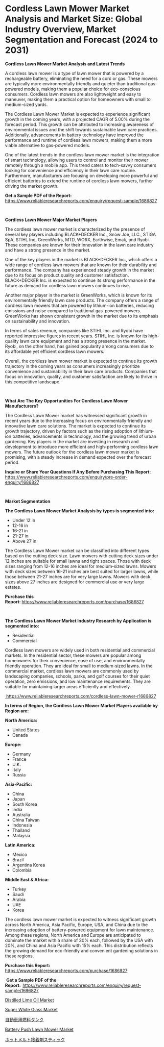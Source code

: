 <p><h1>Cordless Lawn Mower Market Analysis and Market Size: Global Industry Overview, Market Segmentation and Forecast (2024 to 2031)</h1></p><p><strong>Cordless Lawn Mower Market Analysis and Latest Trends</strong></p>
<p><p>A cordless lawn mower is a type of lawn mower that is powered by a rechargeable battery, eliminating the need for a cord or gas. These mowers are typically more environmentally friendly and quieter than traditional gas-powered models, making them a popular choice for eco-conscious consumers. Cordless lawn mowers are also lightweight and easy to maneuver, making them a practical option for homeowners with small to medium-sized yards.</p><p>The Cordless Lawn Mower Market is expected to experience significant growth in the coming years, with a projected CAGR of 5.00% during the forecast period. This growth can be attributed to increasing awareness of environmental issues and the shift towards sustainable lawn care practices. Additionally, advancements in battery technology have improved the performance and runtime of cordless lawn mowers, making them a more viable alternative to gas-powered models.</p><p>One of the latest trends in the cordless lawn mower market is the integration of smart technology, allowing users to control and monitor their mower remotely through a mobile app. This trend caters to tech-savvy consumers looking for convenience and efficiency in their lawn care routine. Furthermore, manufacturers are focusing on developing more powerful and efficient batteries to extend the runtime of cordless lawn mowers, further driving the market growth.</p></p>
<p><strong>Get a Sample PDF of the Report:&nbsp;</strong> <a href="https://www.reliableresearchreports.com/enquiry/request-sample/1686827">https://www.reliableresearchreports.com/enquiry/request-sample/1686827</a></p>
<p>&nbsp;</p>
<p><strong>Cordless Lawn Mower Major Market Players</strong></p>
<p><p>The cordless lawn mower market is characterized by the presence of several key players including BLACK+DECKER Inc., Snow Joe, LLC., STIGA SpA, STIHL Inc, GreenWorks, MTD, WORX, Earthwise, Emak, and Ryobi. These companies are known for their innovation in the lawn care industry and have a strong presence in the market.</p><p>One of the key players in the market is BLACK+DECKER Inc., which offers a wide range of cordless lawn mowers that are known for their durability and performance. The company has experienced steady growth in the market due to its focus on product quality and customer satisfaction. BLACK+DECKER Inc. is expected to continue its strong performance in the future as demand for cordless lawn mowers continues to rise.</p><p>Another major player in the market is GreenWorks, which is known for its environmentally friendly lawn care products. The company offers a range of cordless lawn mowers that are powered by lithium-ion batteries, reducing emissions and noise compared to traditional gas-powered mowers. GreenWorks has shown consistent growth in the market due to its emphasis on sustainability and innovation.</p><p>In terms of sales revenue, companies like STIHL Inc. and Ryobi have reported impressive figures in recent years. STIHL Inc. is known for its high-quality lawn care equipment and has a strong presence in the market. Ryobi, on the other hand, has gained popularity among consumers due to its affordable yet efficient cordless lawn mowers.</p><p>Overall, the cordless lawn mower market is expected to continue its growth trajectory in the coming years as consumers increasingly prioritize convenience and sustainability in their lawn care products. Companies that focus on innovation, quality, and customer satisfaction are likely to thrive in this competitive landscape.</p></p>
<p>&nbsp;</p>
<p><strong>What Are The Key Opportunities For Cordless Lawn Mower Manufacturers?</strong></p>
<p><p>The Cordless Lawn Mower market has witnessed significant growth in recent years due to the increasing focus on environmentally friendly and innovative lawn care solutions. The market is expected to continue its growth trajectory, driven by factors such as the rising adoption of lithium-ion batteries, advancements in technology, and the growing trend of urban gardening. Key players in the market are investing in research and development to introduce more efficient and high-performing cordless lawn mowers. The future outlook for the cordless lawn mower market is promising, with a steady increase in demand expected over the forecast period.</p></p>
<p><strong>Inquire or Share Your Questions If Any Before Purchasing This Report:</strong> <a href="https://www.reliableresearchreports.com/enquiry/pre-order-enquiry/1686827">https://www.reliableresearchreports.com/enquiry/pre-order-enquiry/1686827</a></p>
<p>&nbsp;</p>
<p><strong>Market Segmentation</strong></p>
<p><strong>The Cordless Lawn Mower Market Analysis by types is segmented into:</strong></p>
<p><ul><li>Under 12 in</li><li>12-16 in</li><li>16-21 in</li><li>21-27 in</li><li>Above 27 in</li></ul></p>
<p><p>The Cordless Lawn Mower market can be classified into different types based on the cutting deck size. Lawn mowers with cutting deck sizes under 12 inches are suitable for small lawns and tight spaces. Those with deck sizes ranging from 12-16 inches are ideal for medium-sized lawns. Mowers with deck sizes between 16-21 inches are best suited for larger lawns, while those between 21-27 inches are for very large lawns. Mowers with deck sizes above 27 inches are designed for commercial use or very large estates.</p></p>
<p><strong>Purchase this Report:&nbsp;</strong><a href="https://www.reliableresearchreports.com/purchase/1686827">https://www.reliableresearchreports.com/purchase/1686827</a></p>
<p>&nbsp;</p>
<p><strong>The Cordless Lawn Mower Market Industry Research by Application is segmented into:</strong></p>
<p><ul><li>Residential</li><li>Commercial</li></ul></p>
<p><p>Cordless lawn mowers are widely used in both residential and commercial markets. In the residential sector, these mowers are popular among homeowners for their convenience, ease of use, and environmentally friendly operation. They are ideal for small to medium-sized lawns. In the commercial market, cordless lawn mowers are commonly used by landscaping companies, schools, parks, and golf courses for their quiet operation, zero emissions, and low maintenance requirements. They are suitable for maintaining larger areas efficiently and effectively.</p></p>
<p><a href="https://www.reliableresearchreports.com/cordless-lawn-mower-r1686827">&nbsp;https://www.reliableresearchreports.com/cordless-lawn-mower-r1686827</a></p>
<p><strong>In terms of Region, the Cordless Lawn Mower Market Players available by Region are:</strong></p>
<p>
    <p> <strong> North America: </strong>
        <ul>
            <li>United States</li>
            <li>Canada</li>
        </ul>
        </p> 
    <p> <strong> Europe: </strong>
        <ul>
            <li>Germany</li>
            <li>France</li>
            <li>U.K.</li>
            <li>Italy</li>
            <li>Russia</li>
        </ul>
        </p> 
    <p> <strong> Asia-Pacific: </strong>
        <ul>
            <li>China</li>
            <li>Japan</li>
            <li>South Korea</li>
            <li>India</li>
            <li>Australia</li>
            <li>China Taiwan</li>
            <li>Indonesia</li>
            <li>Thailand</li>
            <li>Malaysia</li>
        </ul>
        </p> 
    <p> <strong> Latin America: </strong>
        <ul>
            <li>Mexico</li>
            <li>Brazil</li>
            <li>Argentina Korea</li>
            <li>Colombia</li>
        </ul>
        </p> 
    <p> <strong> Middle East & Africa: </strong>
        <ul>
            <li>Turkey</li>
            <li>Saudi</li>
            <li>Arabia</li>
            <li>UAE</li>
            <li>Korea</li>
        </ul>
    </p>
    </p>
<p><p>The cordless lawn mower market is expected to witness significant growth across North America, Asia Pacific, Europe, USA, and China due to the increasing adoption of battery-powered equipment for lawn maintenance. Among these regions, North America and Europe are anticipated to dominate the market with a share of 30% each, followed by the USA with 20%, and China and Asia Pacific with 15% each. This distribution reflects the growing demand for eco-friendly and convenient gardening solutions in these regions.</p></p>
<p><strong>Purchase this Report: </strong><a href="https://www.reliableresearchreports.com/purchase/1686827">https://www.reliableresearchreports.com/purchase/1686827</a></p>
<p>&nbsp;<strong>Get a Sample PDF of the Report:&nbsp;&nbsp;</strong><a href="https://www.reliableresearchreports.com/enquiry/request-sample/1686827">https://www.reliableresearchreports.com/enquiry/request-sample/1686827</a></p>
<p><strong></strong></p>
<p><p><a href="https://issuu.com/reportprime-2/docs/distilled-lime-oil-market-size-2030.pptx">Distilled Lime Oil Market</a></p><p><a href="https://issuu.com/reportprime-2/docs/super-white-glass-market-size-2030.pptx">Super White Glass Market</a></p><p><a href="https://github.com/avwofrml53535/Market-Research-Report-List-1/blob/main/653767321354.md">自動車用燃料タンク</a></p><p><a href="https://github.com/mbisetmhermsr/Market-Research-Report-List-2/blob/main/battery-push-lawn-mower-market.md">Battery Push Lawn Mower Market</a></p><p><a href="https://github.com/vtbvgl20191192/Market-Research-Report-List-1/blob/main/585934121355.md">ホットメルト接着剤スティック</a></p></p>